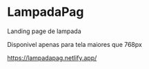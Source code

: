 # LampadaPag
Landing page de lampada

Disponivel apenas para tela maiores que 768px

https://lampadapag.netlify.app/